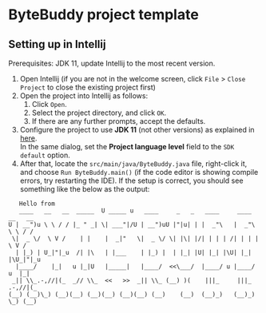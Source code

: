 # ByteBuddy project template

## Setting up in Intellij

Prerequisites: JDK 11, update Intellij to the most recent version.

1. Open Intellij (if you are not in the welcome screen, click `File` > `Close Project` to close the existing project first)
1. Open the project into Intellij as follows:
   1. Click `Open`.
   1. Select the project directory, and click `OK`.
   1. If there are any further prompts, accept the defaults.
1. Configure the project to use **JDK 11** (not other versions) as explained in [here](https://www.jetbrains.com/help/idea/sdk.html#set-up-jdk).<br>
   In the same dialog, set the **Project language level** field to the `SDK default` option.
3. After that, locate the `src/main/java/ByteBuddy.java` file, right-click it, and choose `Run ByteBuddy.main()` (if the code editor is showing compile errors, try restarting the IDE). If the setup is correct, you should see something like the below as the output:
```
   Hello from
   ____   __   __  _____  U _____ u   ____     _   _   ____     ____   __   __ 
U | __")u \ \ / / |_ " _| \| ___"|/U | __")uU |"|u| | |  _"\   |  _"\  \ \ / / 
 \|  _ \/  \ V /    | |    |  _|"   \|  _ \/ \| |\| |/| | | | /| | | |  \ V /  
  | |_) | U_|"|_u  /| |\   | |___    | |_) |  | |_| |U| |_| |\U| |_| |\U_|"|_u 
  |____/    |_|   u |_|U   |_____|   |____/  <<\___/  |____/ u |____/ u  |_|   
 _|| \\_.-,//|(_  _// \\_  <<   >>  _|| \\_ (__) )(    |||_     |||_ .-,//|(_  
(__) (__)\_) (__)(__) (__)(__) (__)(__) (__)    (__)  (__)_)   (__)_) \_) (__) 
```
